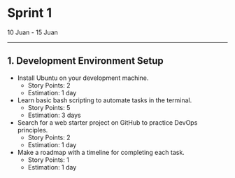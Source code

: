# Sprint 1

10 Juan - 15 Juan

---

## 1. Development Environment Setup

- Install Ubuntu on your development machine.
   - Story Points: 2
   - Estimation: 1 day
- Learn basic bash scripting to automate tasks in the terminal.
  - Story Points: 5
  - Estimation: 3 days
- Search for a web starter project on GitHub to practice DevOps principles.
  - Story Points: 2
  - Estimation: 1 day
- Make a roadmap with a timeline for completing each task.
  - Story Points: 1
  - Estimation: 1 day
